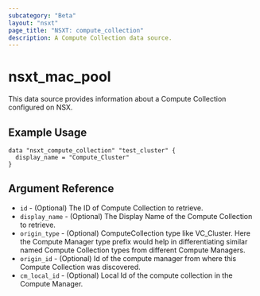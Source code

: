 ```yaml
---
subcategory: "Beta"
layout: "nsxt"
page_title: "NSXT: compute_collection"
description: A Compute Collection data source.
---
```


# nsxt_mac_pool

This data source provides information about a Compute Collection configured on NSX.

## Example Usage

```hcl
data "nsxt_compute_collection" "test_cluster" {
  display_name = "Compute_Cluster"
}
```

## Argument Reference

* `id` - (Optional) The ID of Compute Collection to retrieve.
* `display_name` - (Optional) The Display Name of the Compute Collection to retrieve.
* `origin_type` - (Optional) ComputeCollection type like VC_Cluster. Here the Compute Manager type prefix would help in differentiating similar named Compute Collection types from different Compute Managers.
* `origin_id` - (Optional) Id of the compute manager from where this Compute Collection was discovered.
* `cm_local_id` - (Optional) Local Id of the compute collection in the Compute Manager.
